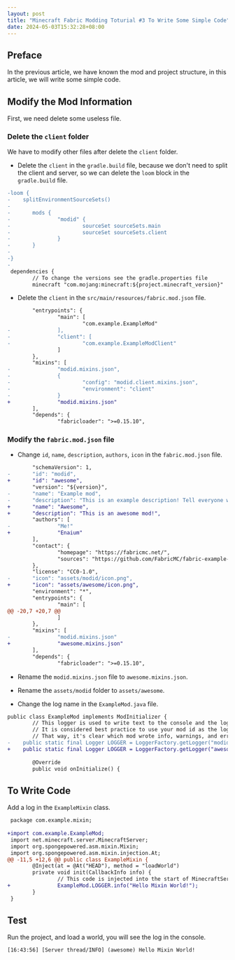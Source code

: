 ```yaml
---
layout: post
title: "Minecraft Fabric Modding Toturial #3 To Write Some Simple Code"
date: 2024-05-03T15:32:28+08:00
---
```


## Preface

In the previous article, we have known the mod and project structure, in this article, we will write some simple code.

## Modify the Mod Information

First, we need delete some useless file.

### Delete the `client` folder

We have to modify other files after delete the `client` folder.

- Delete the `client` in the `gradle.build` file, because we don't need to split the client and server, so we can delete the `loom` block in the `gradle.build` file.

```patch 
-loom {
-    splitEnvironmentSourceSets()
-
-       mods {
-               "modid" {
-                       sourceSet sourceSets.main
-                       sourceSet sourceSets.client
-               }
-       }
-
-}
-
 dependencies {
        // To change the versions see the gradle.properties file
        minecraft "com.mojang:minecraft:${project.minecraft_version}"
```

- Delete the `client` in the `src/main/resources/fabric.mod.json` file.

```patch
        "entrypoints": {
                "main": [
                        "com.example.ExampleMod"
-               ],
-               "client": [
-                       "com.example.ExampleModClient"
                ]
        },
        "mixins": [
-               "modid.mixins.json",
-               {
-                       "config": "modid.client.mixins.json",
-                       "environment": "client"
-               }
+               "modid.mixins.json"
        ],
        "depends": {
                "fabricloader": ">=0.15.10",
```

### Modify the `fabric.mod.json` file

- Change `id`, `name`, `description`, `authors`, `icon` in the `fabric.mod.json` file.

```patch
        "schemaVersion": 1,
-       "id": "modid",
+       "id": "awesome",
        "version": "${version}",
-       "name": "Example mod",
-       "description": "This is an example description! Tell everyone what your mod is about!",
+       "name": "Awesome",
+       "description": "This is an awesome mod!",
        "authors": [
-               "Me!"
+               "Enaium"
        ],
        "contact": {
                "homepage": "https://fabricmc.net/",
                "sources": "https://github.com/FabricMC/fabric-example-mod"
        },
        "license": "CC0-1.0",
-       "icon": "assets/modid/icon.png",
+       "icon": "assets/awesome/icon.png",
        "environment": "*",
        "entrypoints": {
                "main": [
@@ -20,7 +20,7 @@
                ]
        },
        "mixins": [
-               "modid.mixins.json"
+               "awesome.mixins.json"
        ],
        "depends": {
                "fabricloader": ">=0.15.10",
```

- Rename the `modid.mixins.json` file to `awesome.mixins.json`.

- Rename the `assets/modid` folder to `assets/awesome`.

- Change the log name in the `ExampleMod.java` file.

```patch
public class ExampleMod implements ModInitializer {
        // This logger is used to write text to the console and the log file.
        // It is considered best practice to use your mod id as the logger's name.
        // That way, it's clear which mod wrote info, warnings, and errors.
-    public static final Logger LOGGER = LoggerFactory.getLogger("modid");
+    public static final Logger LOGGER = LoggerFactory.getLogger("awesome");
 
        @Override
        public void onInitialize() {
```

## To Write Code

Add a log in the `ExampleMixin` class.

```patch
 package com.example.mixin;
 
+import com.example.ExampleMod;
 import net.minecraft.server.MinecraftServer;
 import org.spongepowered.asm.mixin.Mixin;
 import org.spongepowered.asm.mixin.injection.At;
@@ -11,5 +12,6 @@ public class ExampleMixin {
        @Inject(at = @At("HEAD"), method = "loadWorld")
        private void init(CallbackInfo info) {
                // This code is injected into the start of MinecraftServer.loadWorld()V
+               ExampleMod.LOGGER.info("Hello Mixin World!");
        }
 }
```

## Test

Run the project, and load a world, you will see the log in the console.

```
[16:43:56] [Server thread/INFO] (awesome) Hello Mixin World!
```